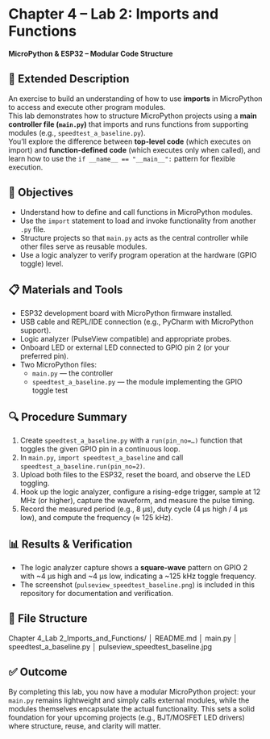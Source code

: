 # Chapter 4 – Lab 2: Imports and Functions  
**MicroPython & ESP32 – Modular Code Structure**

## 🧩 Extended Description  
An exercise to build an understanding of how to use **imports** in MicroPython to access and execute other program modules.  
This lab demonstrates how to structure MicroPython projects using a **main controller file (`main.py`)** that imports and runs functions from supporting modules (e.g., `speedtest_a_baseline.py`).  
You’ll explore the difference between **top-level code** (which executes on import) and **function-defined code** (which executes only when called), and learn how to use the `if __name__ == "__main__":` pattern for flexible execution.

## 🧪 Objectives  
- Understand how to define and call functions in MicroPython modules.  
- Use the `import` statement to load and invoke functionality from another `.py` file.  
- Structure projects so that `main.py` acts as the central controller while other files serve as reusable modules.  
- Use a logic analyzer to verify program operation at the hardware (GPIO toggle) level.

## 📋 Materials and Tools  
- ESP32 development board with MicroPython firmware installed.  
- USB cable and REPL/IDE connection (e.g., PyCharm with MicroPython support).  
- Logic analyzer (PulseView compatible) and appropriate probes.  
- Onboard LED or external LED connected to GPIO pin 2 (or your preferred pin).  
- Two MicroPython files:  
  - `main.py` — the controller  
  - `speedtest_a_baseline.py` — the module implementing the GPIO toggle test  

## 🔍 Procedure Summary  
1. Create `speedtest_a_baseline.py` with a `run(pin_no=…)` function that toggles the given GPIO pin in a continuous loop.  
2. In `main.py`, `import speedtest_a_baseline` and call `speedtest_a_baseline.run(pin_no=2)`.  
3. Upload both files to the ESP32, reset the board, and observe the LED toggling.  
4. Hook up the logic analyzer, configure a rising-edge trigger, sample at 12 MHz (or higher), capture the waveform, and measure the pulse timing.  
5. Record the measured period (e.g., 8 µs), duty cycle (4 µs high / 4 µs low), and compute the frequency (≈ 125 kHz).

## 📊 Results & Verification  
- The logic analyzer capture shows a **square-wave** pattern on GPIO 2 with ~4 µs high and ~4 µs low, indicating a ~125 kHz toggle frequency.  
- The screenshot (`pulseview_speedtest_baseline.png`) is included in this repository for documentation and verification.

## 📁 File Structure
Chapter 4_Lab 2_Imports_and_Functions/ │   README.md │   main.py │   speedtest_a_baseline.py │   pulseview_speedtest_baseline.jpg

## ✅ Outcome  
By completing this lab, you now have a modular MicroPython project: your `main.py` remains lightweight and simply calls external modules, while the modules themselves encapsulate the actual functionality. This sets a solid foundation for your upcoming projects (e.g., BJT/MOSFET LED drivers) where structure, reuse, and clarity will matter.
